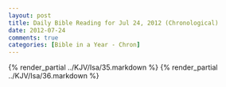 ```yaml
---
layout: post
title: Daily Bible Reading for Jul 24, 2012 (Chronological)
date: 2012-07-24
comments: true
categories: [Bible in a Year - Chron]
---
```

{% render_partial ../KJV/Isa/35.markdown %}
{% render_partial ../KJV/Isa/36.markdown %}
